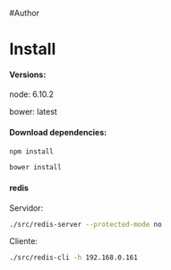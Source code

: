 #Author



# Install

#### Versions:

node: 6.10.2

bower: latest

#### Download dependencies:

```bash
npm install
```

```bash
bower install
```

#### redis
Servidor:
```bash
./src/redis-server --protected-mode no
```
Cliente:
```bash
./src/redis-cli -h 192.168.0.161
```
